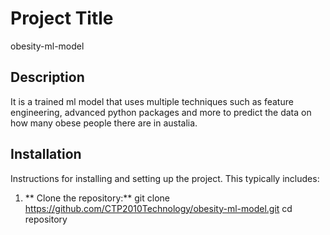 # Project Title
obesity-ml-model

## Description
It is a trained ml model that uses multiple techniques such as feature engineering, advanced python packages and more to predict the data on how many obese people there are in austalia.

## Installation
Instructions for installing and setting up the project. This typically includes:

1. ** Clone the repository:**
   git clone https://github.com/CTP2010Technology/obesity-ml-model.git
   cd repository
